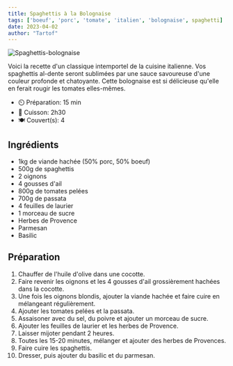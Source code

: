 ```yaml
---
title: Spaghettis à la Bolognaise
tags: ['boeuf', 'porc', 'tomate', 'italien', 'bolognaise', spaghetti]
date: 2023-04-02
author: "Tartof"
---
```


![Spaghettis-bolognaise](/pix/spaghettis-bolognaise.webp)

Voici la recette d'un classique intemportel de la cuisine italienne. 
Vos spaghettis al-dente seront sublimées par une sauce savoureuse d'une couleur profonde et chatoyante. Cette bolognaise est si délicieuse qu'elle en ferait rougir les tomates elles-mêmes.

- ⏲️ Préparation: 15 min
- 🍳 Cuisson: 2h30
- 🍽️ Couvert(s): 4

## Ingrédients

- 1kg de viande hachée (50% porc, 50% boeuf)
- 500g de spaghettis
- 2 oignons
- 4 gousses d'ail
- 800g de tomates pelées
- 700g de passata
- 4 feuilles de laurier
- 1 morceau de sucre
- Herbes de Provence
- Parmesan
- Basilic

## Préparation

1. Chauffer de l'huile d'olive dans une cocotte.
2. Faire revenir les oignons et les 4 gousses d'ail grossièrement hachées dans la cocotte.
3. Une fois les oignons blondis, ajouter la viande hachée et faire cuire en mélangeant régulièrement.
4. Ajouter les tomates pelées et la passata.
5. Assaisoner avec du sel, du poivre et ajouter un morceau de sucre.
6. Ajouter les feuilles de laurier et les herbes de Provence.
7. Laisser mijoter pendant 2 heures. 
8. Toutes les 15-20 minutes, mélanger et ajouter des herbes de Provences.
9. Faire cuire les spaghettis.
10. Dresser, puis ajouter du basilic et du parmesan.

